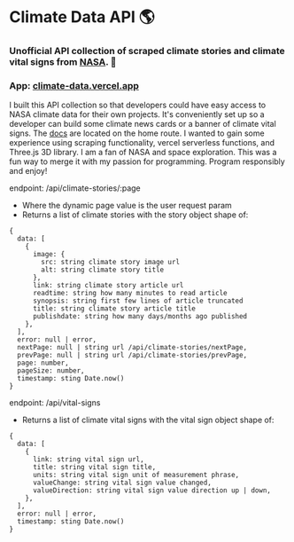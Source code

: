 # Climate Data API 🌎

### Unofficial API collection of scraped climate stories and climate vital signs from [NASA](https://science.nasa.gov/climate-change). 🚀 

### App: [climate-data.vercel.app](https://climate-data.vercel.app)

  I built this API collection so that developers could have easy access to NASA climate data for their own projects. It's conveniently set up so a developer can build some climate news cards or a banner of climate vital signs. The [docs](https://climate-data.vercel.app) are located on the home route. I wanted to gain some experience using scraping functionality, vercel serverless functions, and Three.js 3D library. I am a fan of NASA and space exploration. This was a fun way to merge it with my passion for programming. Program responsibly and enjoy!
    
  endpoint: /api/climate-stories/:page
  * Where the dynamic page value is the user request param
  * Returns a list of climate stories with the story object shape of:
  ```
  {
    data: [
      {
        image: {
          src: string climate story image url
          alt: string climate story title
        },
        link: string climate story article url
        readtime: string how many minutes to read article
        synopsis: string first few lines of article truncated
        title: string climate story article title
        publishdate: string how many days/months ago published
      },
    ],
    error: null | error,
    nextPage: null | string url /api/climate-stories/nextPage,
    prevPage: null | string url /api/climate-stories/prevPage,
    page: number,
    pageSize: number,
    timestamp: sting Date.now()
  }
  ```
 
  endpoint: /api/vital-signs
  * Returns a list of climate vital signs with the vital sign object shape of:
  ```
  {
    data: [
      {
        link: string vital sign url,
        title: string vital sign title,
        units: string vital sign unit of measurement phrase,
        valueChange: string vital sign value changed,
        valueDirection: string vital sign value direction up | down,
      },
    ],
    error: null | error,
    timestamp: sting Date.now()
  }
  ```
